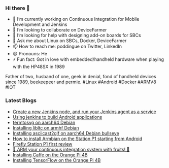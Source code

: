 ### Hi there 👋

<!--
**gounthar/gounthar** is a ✨ _special_ ✨ repository because its `README.md` (this file) appears on your GitHub profile.

Here are some ideas to get you started:
-->
- 🔭 I’m currently working on Continuous Integration for Mobile Development and Jenkins
- 👯 I’m looking to collaborate on DeviceFarmer
- 🤔 I’m looking for help with designing add-on boards for SBCs
- 💬 Ask me about Linux on SBCs, Docker, DeviceFarmer
- 📫 How to reach me: poddingue on Twitter, LinkedIn
- 😄 Pronouns: He
- ⚡ Fun fact: Got in love with embedded/handheld hardware when playing with the HP48SX in 1989

Father of two, husband of one, geek in denial, fond of handheld devices since 1989, beekeepeer and permie. #Linux #Android #Docker #ARMV8 #IOT

### Latest Blogs
<!-- BLOG-POST-LIST:START -->
- [Create a new Jenkins node, and run your Jenkins agent as a service](https://bruno.verachten.fr/2022/08/02/run-your-jenkins-agent-as-a-service/)
- [Using jenkins to build Android applications](https://bruno.verachten.fr/2022/08/02/naively-building-android-apps-with-jenkins/)
- [termtosvg on aarch64 Debian](https://bruno.verachten.fr/2021/08/20/Installing-termtosvg-on-aarch64/)
- [Installing libltc on armhf Debian](https://bruno.verachten.fr/2021/08/20/Installing-libltc-on-armhf/)
- [Installing asciicast2gif on aarch64 Debian bullseye](https://bruno.verachten.fr/2021/08/20/Installing-asciicast-on-aarch64/)
- [How to install Armbian on the Station P1 starting from Android](https://bruno.verachten.fr/2021/02/18/How-to-Install-Armbian-on-the-Station-P1/)
- [Firefly Station P1 first review](https://bruno.verachten.fr/2021/01/14/Firefly-Station-P1-first-review/)
- [🍊 ARM your continuous integration system with fruits! 🍌](https://bruno.verachten.fr/2021/01/11/Arm-your-ci-with-fruits/)
- [Installing Caffe on the Orange Pi 4B](https://bruno.verachten.fr/2020/06/22/installing-Caffee-on-the-orangepi-4b/)
- [Installing TensorFlow on the Orange Pi 4B](https://bruno.verachten.fr/2020/06/19/installing-tensorflow-on-the-orangepi-4b/)
<!-- BLOG-POST-LIST:END -->
